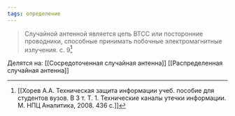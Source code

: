 ```yaml
---
tags: определение
---
```

>Случайной антенной является цепь ВТСС или посторонние проводники, способные принимать побочные электромагнитные излучения.
>с. 9[^1]

Делятся на:
[[Сосредоточенная случайная антенна]]
[[Распределенная случайная антенна]]

[^1]:[[Хорев А.А. Техническая защита информации учеб. пособие для студентов вузов. В 3 т. Т. 1. Технические каналы утечки информации. М. НПЦ Аналитика, 2008. 436 с.]]